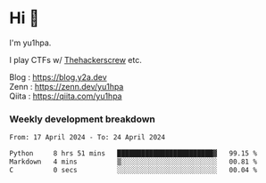 # Hi 👋

I'm yu1hpa.

I play CTFs w/ [Thehackerscrew](https://www.thehackerscrew.team/) etc.

Blog : https://blog.y2a.dev  
Zenn : https://zenn.dev/yu1hpa  
Qiita : https://qiita.com/yu1hpa  

### Weekly development breakdown

<!--START_SECTION:waka-->

```txt
From: 17 April 2024 - To: 24 April 2024

Python     8 hrs 51 mins   ████████████████████████▓   99.15 %
Markdown   4 mins          ▒░░░░░░░░░░░░░░░░░░░░░░░░   00.81 %
C          0 secs          ░░░░░░░░░░░░░░░░░░░░░░░░░   00.04 %
```

<!--END_SECTION:waka-->


